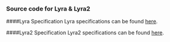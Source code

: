 ### Source code for Lyra & Lyra2

####Lyra Specification
Lyra specifications can be found [here](http://eprint.iacr.org/2014/030).

####Lyra2 Specification
Lyra2 specifications can be found [here](http://lyra2.net/Lyra2ReferenceGuide.pdf).

